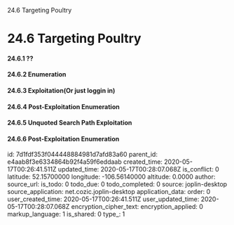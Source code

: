 24.6 Targeting Poultry

# 24.6 Targeting Poultry
#### 24.6.1 ??
#### 24.6.2 Enumeration
#### 24.6.3 Exploitation(Or just loggin in)
#### 24.6.4 Post-Exploitation Enumeration
#### 24.6.5 Unquoted Search Path Exploitation
#### 24.6.6 Post-Exploitation Enumeration

id: 7d1fdf353f044448884981d7afd83a60
parent_id: e4aab8f3e6334864b92f4a59f6eddaab
created_time: 2020-05-17T00:26:41.511Z
updated_time: 2020-05-17T00:28:07.068Z
is_conflict: 0
latitude: 52.15700000
longitude: -106.56140000
altitude: 0.0000
author: 
source_url: 
is_todo: 0
todo_due: 0
todo_completed: 0
source: joplin-desktop
source_application: net.cozic.joplin-desktop
application_data: 
order: 0
user_created_time: 2020-05-17T00:26:41.511Z
user_updated_time: 2020-05-17T00:28:07.068Z
encryption_cipher_text: 
encryption_applied: 0
markup_language: 1
is_shared: 0
type_: 1
